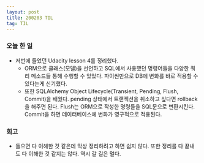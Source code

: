 ```yaml
---
layout: post
title: 200203 TIL
tag: TIL
---
```


### 오늘 한 일
- 저번에 들었던 Udacity lesson 4를 정리했다.
  - ORM으로 클래스(모델)을 선언하고 SQL에서 사용했던 명령어들을 다양한 쿼리 메소드들 통해 수행할 수 있었다. 파이썬만으로 DB에 변화를 바로 적용할 수 있다는게 신기했다. 
  - 또한 SQLAlchemy Object Lifecycle(Transient, Pending, Flush, Commit)을 배웠다. pending 상태에서 트랜젝션을 취소하고 싶다면 rollback을 해주면 된다. Flush는 ORM으로 작성한 명령들을 SQL문으로 변환시킨다. Commit을 하면 데이터베이스에 변화가 영구적으로 적용된다.
 
 
### 회고
- 들으면 다 이해한 것 같은데 막상 정리하려고 하면 쉽지 않다. 또한 정리를 다 끝내도 다 이해한 것 같지는 않다. 역시 갈 길은 멀다.
